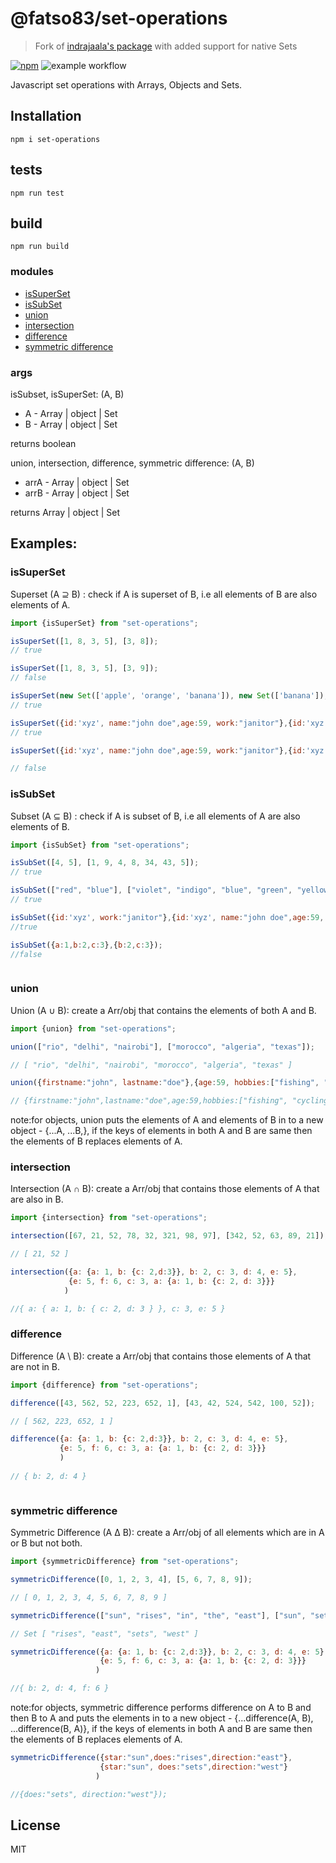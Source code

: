 # @fatso83/set-operations
> Fork of [indrajaala's package](https://www.npmjs.com/package/set-operations) with added support for native Sets

[![npm][npm-img]][npm-url]
![example workflow](https://github.com/fatso83/set-operations/actions/workflows/test.yml/badge.svg)
<!-- ![example workflow](https://github.com/fatso83/set-operations/actions/workflows/npm-publish.yml/badge.svg) -->

Javascript set operations with Arrays, Objects and Sets.


## Installation

```shell script
npm i set-operations
```
## tests

```shell script
npm run test
```

## build

```shell script
npm run build
```
### modules

- [isSuperSet](#issuperset)
- [isSubSet](#issubset)
- [union](#union)
- [intersection](#intersection)
- [difference](#difference)
- [symmetric difference](#symmetric-difference)

</ul>

### args
isSubset, isSuperSet: (A, B) 

* A - Array | object | Set
* B - Array | object | Set

returns boolean

union, intersection, difference, symmetric difference: (A, B)

* arrA - Array | object | Set
* arrB - Array | object | Set

returns Array | object | Set


<h2>Examples:<h4>

<h3>isSuperSet</h3>

<p>Superset (A ⊇ B) : check if A is superset of B, i.e all elements of B are also elements of A. </p>


```js
import {isSuperSet} from "set-operations";

isSuperSet([1, 8, 3, 5], [3, 8]);
// true

isSuperSet([1, 8, 3, 5], [3, 9]);
// false

isSuperSet(new Set(['apple', 'orange', 'banana']), new Set(['banana']);
// true

isSuperSet({id:'xyz', name:"john doe",age:59, work:"janitor"},{id:'xyz', work:"janitor"});
// true

isSuperSet({id:'xyz', name:"john doe",age:59, work:"janitor"},{id:'xyz', work:"janitor", likes:"football"});

// false


```

<h3>isSubSet</h3>

<p>Subset (A ⊆ B) : check if A is subset of B, i.e all elements of A are also elements of B. </p>


```js
import {isSubSet} from "set-operations";

isSubSet([4, 5], [1, 9, 4, 8, 34, 43, 5]);
// true

isSubSet(["red", "blue"], ["violet", "indigo", "blue", "green", "yellow", "orange", "red"]);
// true

isSubSet({id:'xyz', work:"janitor"},{id:'xyz', name:"john doe",age:59, work:"janitor"})
//true

isSubSet({a:1,b:2,c:3},{b:2,c:3});
//false



```

<h3>union</h3>

<p>Union (A ∪ B): create a Arr/obj that contains the elements of both A and B.</p>

```js
import {union} from "set-operations";

union(["rio", "delhi", "nairobi"], ["morocco", "algeria", "texas"]);

// [ "rio", "delhi", "nairobi", "morocco", "algeria", "texas" ]

union({firstname:"john", lastname:"doe"},{age:59, hobbies:["fishing", "cycling"]})

// {firstname:"john",lastname:"doe",age:59,hobbies:["fishing", "cycling"]}
```

note:for objects, union puts the elements of A and elements of B in to a new object - {...A, ...B,},
if the keys of elements in both A and B are same then the elements of B replaces elements of A.

<h3>intersection</h3>

Intersection (A ∩ B): create a Arr/obj that contains those elements of A that are also in B.

```js
import {intersection} from "set-operations";

intersection([67, 21, 52, 78, 32, 321, 98, 97], [342, 52, 63, 89, 21]);

// [ 21, 52 ]

intersection({a: {a: 1, b: {c: 2,d:3}}, b: 2, c: 3, d: 4, e: 5},
             {e: 5, f: 6, c: 3, a: {a: 1, b: {c: 2, d: 3}}}
            )

//{ a: { a: 1, b: { c: 2, d: 3 } }, c: 3, e: 5 }


```

<h3>difference</h3>

<p>Difference (A \ B): create a Arr/obj that contains those elements of A that are not in B.</p>

```js
import {difference} from "set-operations";

difference([43, 562, 52, 223, 652, 1], [43, 42, 524, 542, 100, 52]);

// [ 562, 223, 652, 1 ]

difference({a: {a: 1, b: {c: 2,d:3}}, b: 2, c: 3, d: 4, e: 5},
           {e: 5, f: 6, c: 3, a: {a: 1, b: {c: 2, d: 3}}}
           )
    
// { b: 2, d: 4 }



```

<h3>symmetric difference</h3>

<p>Symmetric Difference (A ∆ B): create a Arr/obj of all elements which are in A or B but not both.</p>




```js
import {symmetricDifference} from "set-operations";

symmetricDifference([0, 1, 2, 3, 4], [5, 6, 7, 8, 9]);

// [ 0, 1, 2, 3, 4, 5, 6, 7, 8, 9 ]

symmetricDifference(["sun", "rises", "in", "the", "east"], ["sun", "sets", "in", "the", "west"])

// Set [ "rises", "east", "sets", "west" ]

symmetricDifference({a: {a: 1, b: {c: 2,d:3}}, b: 2, c: 3, d: 4, e: 5},
                    {e: 5, f: 6, c: 3, a: {a: 1, b: {c: 2, d: 3}}}
                   )

//{ b: 2, d: 4, f: 6 }

```
note:for objects, symmetric difference performs difference on A to B and then B to A and puts the elements in to a new object - {...difference(A, B), ...difference(B, A)},
if the keys of elements in both A and B are same then the elements of B replaces elements of A.

```js
symmetricDifference({star:"sun",does:"rises",direction:"east"},
                    {star:"sun", does:"sets",direction:"west"}
                   )

//{does:"sets", direction:"west"});
```

## License

MIT

[npm-img]: https://img.shields.io/npm/v/set-operations.svg
[npm-url]: https://npmjs.com/package/@fatso83/set-operations
